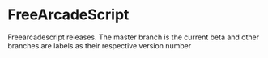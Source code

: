 FreeArcadeScript
================

Freearcadescript releases. The master branch is the current beta and other branches are labels as their respective version number
